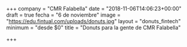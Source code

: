 +++
company = "CMR Falabella"
date = "2018-11-06T14:06:23+00:00"
draft = true
fecha = "6 de noviembre"
image = "https://edu.fintual.com/uploads/donuts.jpg"
layout = "donuts_fintech"
minimum = "desde $0"
title = "Donuts para la gente de CMR Falabella"

+++
